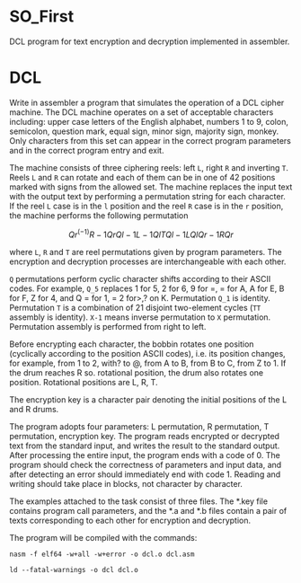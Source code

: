 # SO_First
DCL program for text encryption and decryption implemented in assembler.

# DCL
Write in assembler a program that simulates the operation of a DCL cipher machine. The DCL machine operates on a set of acceptable characters including: upper case letters of the English alphabet, numbers 1 to 9, colon, semicolon, question mark, equal sign, minor sign, majority sign, monkey. Only characters from this set can appear in the correct program parameters and in the correct program entry and exit.

The machine consists of three ciphering reels: left `L`, right `R` and inverting `T`. Reels `L` and `R` can rotate and each of them can be in one of 42 positions marked with signs from the allowed set. The machine replaces the input text with the output text by performing a permutation string for each character. If the reel `L` case is in the `l` position and the reel `R` case is in the `r` position, the machine performs the following permutation

```math
Qr^(-1)R-1Qr Ql-1L-1Ql T Ql-1LQl Qr-1RQr
```

where `L`, `R` and `T` are reel permutations given by program parameters. The encryption and decryption processes are interchangeable with each other.

`Q` permutations perform cyclic character shifts according to their ASCII codes. For example, `Q_5` replaces 1 for 5, 2 for 6, 9 for =, = for A, A for E, B for F, Z for 4, and Q = for 1, = 2 for>,? on K. Permutation `Q_1` is identity. Permutation `T` is a combination of 21 disjoint two-element cycles (`TT` assembly is identity). `X-1` means inverse permutation to `X` permutation. Permutation assembly is performed from right to left.

Before encrypting each character, the bobbin rotates one position (cyclically according to the position ASCII codes), i.e. its position changes, for example, from 1 to 2, with? to @, from A to B, from B to C, from Z to 1. If the drum reaches R so. rotational position, the drum also rotates one position. Rotational positions are L, R, T.

The encryption key is a character pair denoting the initial positions of the L and R drums.

The program adopts four parameters: L permutation, R permutation, T permutation, encryption key. The program reads encrypted or decrypted text from the standard input, and writes the result to the standard output. After processing the entire input, the program ends with a code of 0. The program should check the correctness of parameters and input data, and after detecting an error should immediately end with code 1. Reading and writing should take place in blocks, not character by character.

The examples attached to the task consist of three files. The *.key file contains program call parameters, and the *.a and *.b files contain a pair of texts corresponding to each other for encryption and decryption.

The program will be compiled with the commands:

`nasm -f elf64 -w+all -w+error -o dcl.o dcl.asm`

`ld --fatal-warnings -o dcl dcl.o`

